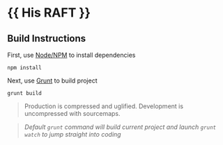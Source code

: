 # {{ His RAFT }}

Build Instructions
-------------------

First, use [Node/NPM](https://nodejs.org/) to install dependencies

```
npm install
```

Next, use [Grunt](http://gruntjs.com/) to build project

```
grunt build
```

> Production is compressed and uglified. Development is uncompressed with sourcemaps.

> *Default `grunt` command will build current project and launch `grunt watch` to jump straight into coding*